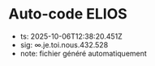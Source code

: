 # Auto-code ELIOS
- ts: 2025-10-06T12:38:20.451Z
- sig: ∞.je.toi.nous.432.528
- note: fichier généré automatiquement
